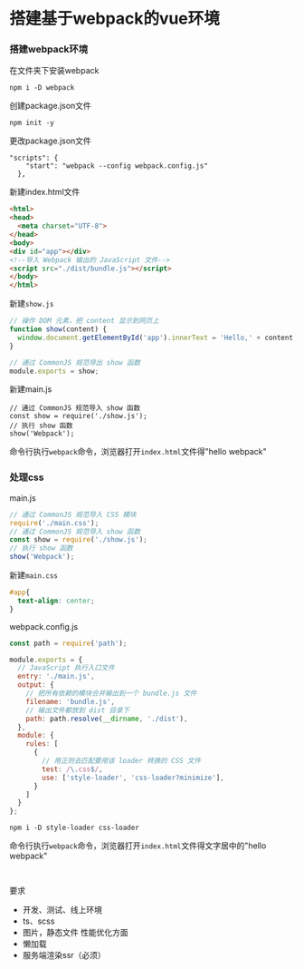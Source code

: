 
# 搭建基于webpack的vue环境

### 搭建webpack环境
在文件夹下安装webpack
```shell
npm i -D webpack
```

创建package.json文件
```shell
npm init -y
```

更改package.json文件
```
"scripts": {
    "start": "webpack --config webpack.config.js"
  },
```

新建index.html文件
```html
<html>
<head>
  <meta charset="UTF-8">
</head>
<body>
<div id="app"></div>
<!--导入 Webpack 输出的 JavaScript 文件-->
<script src="./dist/bundle.js"></script>
</body>
</html>
```

新建`show.js`
```js
// 操作 DOM 元素，把 content 显示到网页上
function show(content) {
  window.document.getElementById('app').innerText = 'Hello,' + content;
}

// 通过 CommonJS 规范导出 show 函数
module.exports = show;
```

新建main.js
```shell
// 通过 CommonJS 规范导入 show 函数
const show = require('./show.js');
// 执行 show 函数
show('Webpack');
```

命令行执行`webpack`命令，浏览器打开`index.html`文件得"hello webpack"

### 处理css
main.js
```js
// 通过 CommonJS 规范导入 CSS 模块
require('./main.css');
// 通过 CommonJS 规范导入 show 函数
const show = require('./show.js');
// 执行 show 函数
show('Webpack');
```

新建`main.css`
```css
#app{
  text-align: center;
}
```

webpack.config.js

```js
const path = require('path');

module.exports = {
  // JavaScript 执行入口文件
  entry: './main.js',
  output: {
    // 把所有依赖的模块合并输出到一个 bundle.js 文件
    filename: 'bundle.js',
    // 输出文件都放到 dist 目录下
    path: path.resolve(__dirname, './dist'),
  },
  module: {
    rules: [
      {
        // 用正则去匹配要用该 loader 转换的 CSS 文件
        test: /\.css$/,
        use: ['style-loader', 'css-loader?minimize'],
      }
    ]
  }
};
```

```shell
npm i -D style-loader css-loader
```

命令行执行`webpack`命令，浏览器打开`index.html`文件得文字居中的"hello webpack"

```shell
```

```shell
```

要求
- 开发、测试、线上环境
- ts、scss
- 图片，静态文件
性能优化方面
- 懒加载
- 服务端渲染ssr（必须）